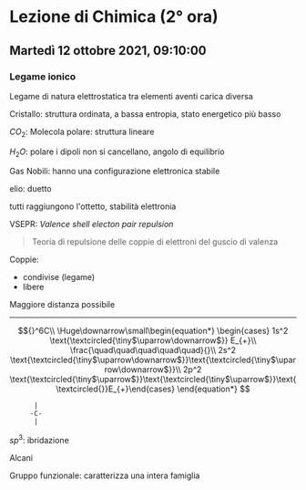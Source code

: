 #  Lezione di Chimica (2° ora)
## Martedì 12 ottobre 2021, 09:10:00


### Legame ionico
Legame di natura elettrostatica tra elementi aventi carica diversa

Cristallo: struttura ordinata, a bassa entropia, stato energetico più basso


$CO_2$: Molecola polare: struttura lineare

$H_2O$: polare
i dipoli non si cancellano, angolo di equilibrio



Gas Nobili: hanno una configurazione elettronica stabile

elio: duetto

tutti raggiungono l'ottetto, stabilità elettronia

VSEPR: _Valence shell electon pair repulsion_

> Teoria di repulsione delle coppie di elettroni del guscio di valenza

Coppie:
* condivise (legame)
* libere

Maggiore distanza possibile

---
$${}^6C\\
\Huge\downarrow\small\begin{equation*} \begin{cases} 
1s^2 \text{\textcircled{\tiny$\uparrow\downarrow$}} E_{+}\\
\frac{\quad\quad\quad\quad\quad}{}\\
2s^2 \text{\textcircled{\tiny$\uparrow\downarrow$}}\text{\textcircled{\tiny$\uparrow\downarrow$}}\\
2p^2 \text{\textcircled{\tiny$\uparrow$}}\text{\textcircled{\tiny$\uparrow$}}\text{\textcircled{}}E_{+}\end{cases} \end{equation*}
$$


	      |
		 -C-
		  |

$sp^3$: ibridazione

Alcani

Gruppo funzionale:
caratterizza una intera famiglia

<!--stackedit_data:
eyJoaXN0b3J5IjpbMjEyMDQ4OTc4MSwtMjA1OTk0NzY2NCwxND
IzNzM1NTMxLC0xOTkyNDUwNTczLC0xMTEzNjE2OTIxLDEzODEz
MDM1XX0=
-->